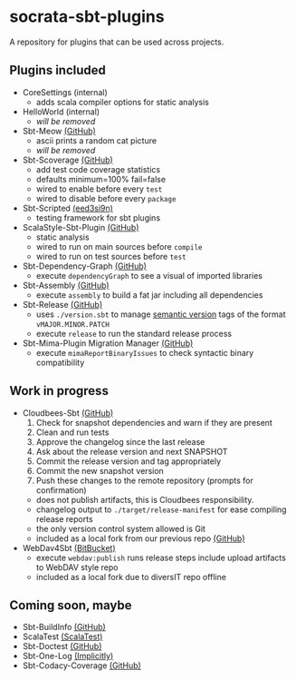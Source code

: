 socrata-sbt-plugins
===================
A repository for plugins that can be used across projects.

Plugins included
----------------
* CoreSettings (internal)
  * adds scala compiler options for static analysis
* HelloWorld (internal) 
  * *will be removed*
* Sbt-Meow [(GitHub)](https://github.com/thricejamie/sbt-meow)
  * ascii prints a random cat picture
  * *will be removed* 
* Sbt-Scoverage [(GitHub)](https://github.com/scoverage/sbt-scoverage)
  * add test code coverage statistics
  * defaults minimum=100% fail=false
  * wired to enable before every ```test```
  * wired to disable before every ```package```
* Sbt-Scripted [(eed3si9n)](http://eed3si9n.com/testing-sbt-plugins)
  * testing framework for sbt plugins
* ScalaStyle-Sbt-Plugin [(GitHub)](https://github.com/scalastyle/scalastyle-sbt-plugin)
  * static analysis
  * wired to run on main sources before ```compile```
  * wired to run on test sources before ```test```
* Sbt-Dependency-Graph [(GitHub)](https://github.com/jrudolph/sbt-dependency-graph)
  * execute ```dependencyGraph``` to see a visual of imported libraries
* Sbt-Assembly [(GitHub)](https://github.com/sbt/sbt-assembly)
  * execute ```assembly``` to build a fat jar including all dependencies
* Sbt-Release [(GitHub)](https://github.com/sbt/sbt-release)
  * uses ```./version.sbt``` to manage [semantic version](http://semver.org/) tags of the format ```vMAJOR.MINOR.PATCH```
  * execute ```release``` to run the standard release process
* Sbt-Mima-Plugin Migration Manager [(GitHub)](https://github.com/typesafehub/migration-manager)
  * execute ```mimaReportBinaryIssues``` to check syntactic binary compatibility

Work in progress
----------------
* Cloudbees-Sbt [(GitHub)](https://github.com/timperrett/sbt-cloudbees-plugin)
    1. Check for snapshot dependencies and warn if they are present
    1. Clean and run tests
    1. Approve the changelog since the last release
    1. Ask about the release version and next SNAPSHOT
    1. Commit the release version and tag appropriately
    1. Commit the new snapshot version
    1. Push these changes to the remote repository (prompts for confirmation)
  * does not publish artifacts, this is Cloudbees responsibility.
  * changelog output to ```./target/release-manifest``` for ease compiling release reports
  * the only version control system allowed is Git
  * included as a local fork from our previous repo [(GitHub)](https://github.com/socrata/socrata-cloudbees-sbt)
* WebDav4Sbt [(BitBucket)](https://bitbucket.org/diversit/webdav4sbt)
  * execute ```webdav:publish``` runs release steps include upload artifacts to WebDAV style repo
  * included as a local fork due to diversIT repo offline

Coming soon, maybe
------------------
* Sbt-BuildInfo [(GitHub)](https://github.com/sbt/sbt-buildinfo)
* ScalaTest [(ScalaTest)](http://scalatest.org/quick_start)
* Sbt-Doctest [(GitHub)](https://github.com/tkawachi/sbt-doctest)
* Sbt-One-Log [(Implicitly)](http://notes.implicit.ly/post/103363035569/sbt-one-log-1-0-0)
* Sbt-Codacy-Coverage [(GitHub)](https://github.com/codacy/sbt-codacy-coverage)
